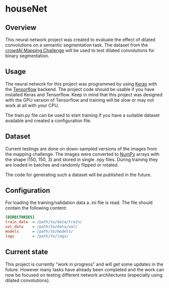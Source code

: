 # houseNet

## Overview
This neural network project was created to evaluate the effect of dilated convolutions on a semantic segmentation task.
The dataset from the [crowdAI Mapping Challenge](https://www.crowdai.org/challenges/mapping-challenge)
will be used to test dilated convolutions for binary segmentation. 

## Usage
The neural network for this project was programmed by using [Keras](https://keras.io/) with the [Tensorflow](https://www.tensorflow.org/) backend.
The project code should be usable if you have installed Keras and Tensorflow.
Keep in mind that this project was designed with the GPU version of Tensorflow and training will be slow or may not work at all with your CPU.

The train.py file can be used to start training if you have a suitable dataset available and created a configuration file.

## Dataset
Current testings are done on down-sampled versions of the images from the mapping challenge.
The images were converted to [NumPy](http://www.numpy.org/) arrays with the shape (150, 150, 3) and stored in single .npy files.
During training they are loaded in batches and randomly flipped or rotated.

The code for generating such a dataset will be published in the future.

## Configuration
For loading the training/validation data a .ini file is read.
The file should contain the following content:

```ini
[DIRECTORIES]
train_data  = /path/to/data/train/
val_data    = /path/to/data/val/
models      = /path/to/models/
logs        = /path/to/logs/
```

## Current state
This project is currently "work in progress" and will get some updates in the future.
However many tasks have already been completed and the work can now be focused on testing
different network architectures (especially using dilated convolutions).